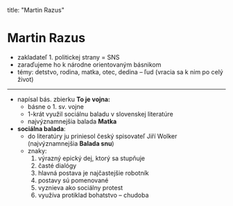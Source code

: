 title: "Martin Razus"
# Martin Razus
- zakladateľ 1. politickej strany = SNS
- zaraďujeme ho k národne orientovaným básnikom
- témy: detstvo, rodina, matka, otec, dedina – ľud (vracia sa k nim po celý život)
---
- napísal bás. zbierku **To je vojna:**
	-   básne o 1. sv. vojne
	-   1-krát využil sociálnu baladu v slovenskej literatúre
	-   najvýznamnejšia balada **Matka**
- **sociálna balada**:
	-   do literatúry ju priniesol český spisovateľ Jiří Wolker (najvýznamnejšia **Balada snu**)
	-   znaky:
		1. výrazný epický dej, ktorý sa stupňuje
		2. časté dialógy
		3. hlavná postava je najčastejšie robotník
		4. postavy sú pomenované
		5. vyznieva ako sociálny protest
		6. využíva protiklad bohatstvo – chudoba  